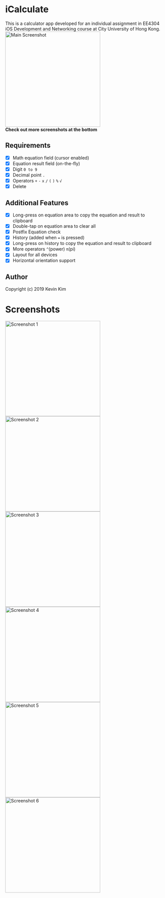 #  iCalculate

This is a calculator app developed for an individual assignment in EE4304 iOS Development and Networking course at City University of Hong Kong.  
<img src="image/screenshot/main.png" alt="Main Screenshot" width="300px">  
**Check out more screenshots at the bottom**

## Requirements

- [x] Math equation field (cursor enabled)
- [x] Equation result field (on-the-fly)
- [x] Digit `0 to 9`
- [x] Decimal point `.`
- [x] Operators ​`+` `-` `x` `/` `(` `)` `%` `​√`
- [x] Delete

## Additional Features

- [x] Long-press on equation area to copy the equation and result to clipboard
- [x] Double-tap on equation area to clear all
- [x] Postfix Equation check
- [x] History (added when `=` is pressed)
- [x] Long-press on history to copy the equation and result to clipboard
- [x] More operators `^`(power) `π`(pi) 
- [x] Layout for all devices
- [x] Horizontal orientation support

## Author

Copyright (c) 2019 Kevin Kim

# Screenshots

<img src="image/screenshot/1.png" alt="Screenshot 1" width="300px">
<img src="image/screenshot/2.png" alt="Screenshot 2" width="300px">
<img src="image/screenshot/3.png" alt="Screenshot 3" width="300px">
<img src="image/screenshot/4.png" alt="Screenshot 4" width="300px">
<img src="image/screenshot/5.png" alt="Screenshot 5" width="300px">
<img src="image/screenshot/6.png" alt="Screenshot 6" width="300px">
